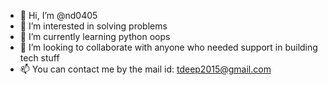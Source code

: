 - 👋 Hi, I’m @nd0405
- 👀 I’m interested in solving problems
- 🤖 I’m currently learning python oops
- 🙌 I’m looking to collaborate with anyone who needed support in building tech stuff
- 📫 You can contact me by the mail id: tdeep2015@gmail.com


<!---
nd0405/nd0405 is a ✨ special ✨ repository because its `README.md` (this file) appears on your GitHub profile.
You can click the Preview link to take a look at your changes.
--->
